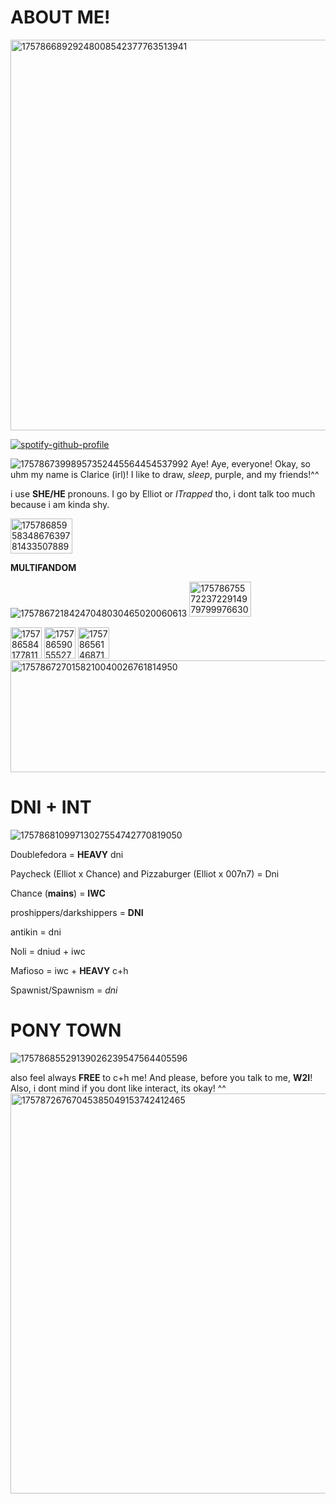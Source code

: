 # ABOUT ME!
<img width="640" height="625" alt="17578668929248008542377763513941" src="https://github.com/user-attachments/assets/20922d43-6e9b-4084-bdd1-6db8ea7f9ed2" />

[![spotify-github-profile](https://spotify-github-profile.kittinanx.com/api/view?uid=31tozkcxl2f5kjnun63lbz5i75ie&cover_image=true&theme=default&show_offline=false&background_color=121212&interchange=false&bar_color=8159b5&bar_color_cover=false)](https://github.com/kittinan/spotify-github-profile)

![17578673998957352445564454537992](https://github.com/user-attachments/assets/ea2b65a3-f9a9-4a96-942e-1761b72b67f1)
 Aye! Aye, everyone! Okay, so uhm my name is Clarice (irl)! I like to draw, *sleep*, purple, and my friends!^^

i use **SHE/HE** pronouns.
I go by Elliot or *ITrapped* tho, i dont talk too much because i am kinda shy.

<img width="99" height="56" alt="17578685958348676397814335078898" src="https://github.com/user-attachments/assets/023c6fcb-481b-4bef-a740-f4230c041e20" />

**MULTIFANDOM**

![17578672184247048030465020060613](https://github.com/user-attachments/assets/57ddd19f-ce65-45f3-94f4-4b71d9379638)
<img width="99" height="56" alt="1757867557223722914979799976630" src="https://github.com/user-attachments/assets/31140e62-e827-4e3d-b518-7e0f76a45d5e" />

<img width="50" height="50" alt="17578658417781186551551633805658" src="https://github.com/user-attachments/assets/d53e708e-d9cd-41ea-8fd5-13402c6dabbc" />

<img width="50" height="50" alt="17578659055527442001311752768596" src="https://github.com/user-attachments/assets/24a6cec2-f354-48bd-9014-1839b10486ba" />

<img width="50" height="50" alt="17578656146871714218744984297416" src="https://github.com/user-attachments/assets/fe5c4431-dc1e-4c2e-86ad-2261a6b96b15" />


<img width="1280" height="179" alt="1757867270158210040026761814950" src="https://github.com/user-attachments/assets/3c02f404-03ca-4926-a366-4045a21f01a2" />



# DNI + INT
![17578681099713027554742770819050](https://github.com/user-attachments/assets/6d8b82ae-08d0-4cad-8a8b-4183ef54ad71)


Doublefedora = **HEAVY** dni

Paycheck (Elliot x Chance) and Pizzaburger (Elliot x 007n7) = Dni

Chance (**mains**) = **IWC**

proshippers/darkshippers = **DNI**

antikin = dni

Noli = dniud + iwc

Mafioso = iwc + **HEAVY** c+h

Spawnist/Spawnism = *dni*
# PONY TOWN
![17578685529139026239547564405596](https://github.com/user-attachments/assets/bb045310-6f69-48bb-8408-d7eb45c4464e)

also feel always **FREE** to c+h me! And please, before you talk to me, **W2I**! Also, i dont mind if you dont like interact, its okay! ^^
<img width="640" height="640" alt="17578726767045385049153742412465" src="https://github.com/user-attachments/assets/913f83a0-14b7-4bc0-84be-8ed964ed7ba3" />
